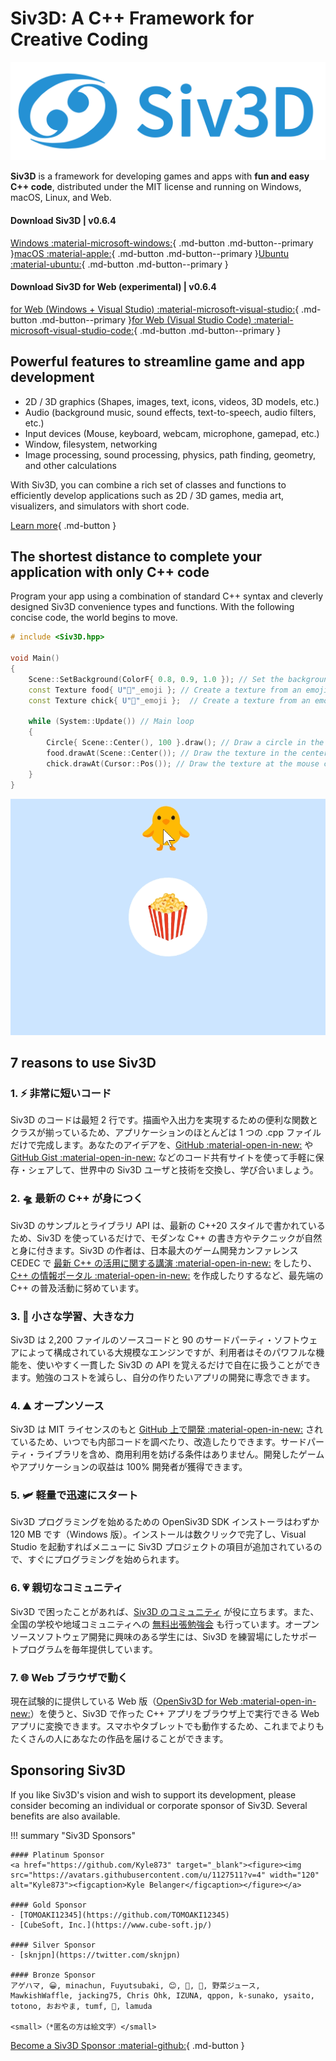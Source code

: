 # Siv3D: A C++ Framework for Creative Coding
<div class="noshadow-76"><img src="https://raw.githubusercontent.com/Siv3D/siv3d.site.resource/main/v6/logo/logo.png"></div>

**Siv3D** is a framework for developing games and apps with **fun and easy C++ code**, distributed under the MIT license and running on Windows, macOS, Linux, and Web.

#### Download Siv3D | v0.6.4

[Windows :material-microsoft-windows:](download/windows){ .md-button .md-button--primary }[macOS :material-apple:](download/macos){ .md-button .md-button--primary }[Ubuntu :material-ubuntu:](download/ubuntu){ .md-button .md-button--primary }

#### Download Siv3D for Web (experimental) | v0.6.4

[for Web (Windows + Visual Studio) :material-microsoft-visual-studio:](download/web-vs){ .md-button .md-button--primary }[for Web (Visual Studio Code) :material-microsoft-visual-studio-code:](download/web-vscode){ .md-button .md-button--primary }

## Powerful features to streamline game and app development

- 2D / 3D graphics (Shapes, images, text, icons, videos, 3D models, etc.)
- Audio (background music, sound effects, text-to-speech, audio filters, etc.)
- Input devices (Mouse, keyboard, webcam, microphone, gamepad, etc.)
- Window, filesystem, networking
- Image processing, sound processing, physics, path finding, geometry, and other calculations

With Siv3D, you can combine a rich set of classes and functions to efficiently develop applications such as 2D / 3D games, media art, visualizers, and simulators with short code.

[Learn more](./features/){ .md-button }


## The shortest distance to complete your application with only C++ code
Program your app using a combination of standard C++ syntax and cleverly designed Siv3D convenience types and functions. With the following concise code, the world begins to move.

```cpp
# include <Siv3D.hpp>

void Main()
{
	Scene::SetBackground(ColorF{ 0.8, 0.9, 1.0 }); // Set the background color
	const Texture food{ U"🍿"_emoji }; // Create a texture from an emoji
	const Texture chick{ U"🐥"_emoji };	// Create a texture from an emoji

	while (System::Update()) // Main loop
	{
		Circle{ Scene::Center(), 100 }.draw(); // Draw a circle in the center of the scene
		food.drawAt(Scene::Center()); // Draw the texture in the center of the scene
		chick.drawAt(Cursor::Pos()); // Draw the texture at the mouse cursor position
	}
}
```

<div class="full"><img src="https://raw.githubusercontent.com/Siv3D/siv3d.site.resource/main/v6/demo/chick.gif"></div>


## 7 reasons to use Siv3D

###  1. ⚡ 非常に短いコード
Siv3D のコードは最短 2 行です。描画や入出力を実現するための便利な関数とクラスが揃っているため、アプリケーションのほとんどは 1 つの .cpp ファイルだけで完成します。あなたのアイデアを、[GitHub :material-open-in-new:](https://github.com/) や [GitHub Gist :material-open-in-new:](https://gist.github.com/) などのコード共有サイトを使って手軽に保存・シェアして、世界中の Siv3D ユーザと技術を交換し、学び合いましょう。

### 2. 🛸 最新の C++ が身につく
Siv3D のサンプルとライブラリ API は、最新の C++20 スタイルで書かれているため、Siv3D を使っているだけで、モダンな C++ の書き方やテクニックが自然と身に付きます。Siv3D の作者は、日本最大のゲーム開発カンファレンス CEDEC で [最新 C++ の活用に関する講演 :material-open-in-new:](https://speakerdeck.com/cpp/cedec2020) をしたり、[C++ の情報ポータル :material-open-in-new:](https://cppmap.github.io/) を作成したりするなど、最先端の C++ の普及活動に努めています。

### 3. 🏬 小さな学習、大きな力
Siv3D は 2,200 ファイルのソースコードと 90 のサードパーティ・ソフトウェアによって構成されている大規模なエンジンですが、利用者はそのパワフルな機能を、使いやすく一貫した Siv3D の API を覚えるだけで自在に扱うことができます。勉強のコストを減らし、自分の作りたいアプリの開発に専念できます。

### 4. ⛰️ オープンソース
Siv3D は MIT ライセンスのもと [GitHub 上で開発 :material-open-in-new:](https://github.com/Siv3D/OpenSiv3D) されているため、いつでも内部コードを調べたり、改造したりできます。サードパーティ・ライブラリを含め、商用利用を妨げる条件はありません。開発したゲームやアプリケーションの収益は 100% 開発者が獲得できます。

### 5. 🛩️ 軽量で迅速にスタート
Siv3D プログラミングを始めるための OpenSiv3D SDK インストーラはわずか 120 MB です（Windows 版）。インストールは数クリックで完了し、Visual Studio を起動すればメニューに Siv3D プロジェクトの項目が追加されているので、すぐにプログラミングを始められます。

### 6. 💗 親切なコミュニティ
Siv3D で困ったことがあれば、[Siv3D のコミュニティ](community/community/) が役に立ちます。また、全国の学校や地域コミュニティへの [無料出張勉強会](community/study-meeting/) も行っています。オープンソースソフトウェア開発に興味のある学生には、Siv3D を練習場にしたサポートプログラムを毎年提供しています。

### 7. 🌐 Web ブラウザで動く
現在試験的に提供している Web 版（[OpenSiv3D for Web :material-open-in-new:](https://siv3d.kamenokosoft.com/ja/index)）を使うと、Siv3D で作った C++ アプリをブラウザ上で実行できる Web アプリに変換できます。スマホやタブレットでも動作するため、これまでよりもたくさんの人にあなたの作品を届けることができます。


## Sponsoring Siv3D
If you like Siv3D's vision and wish to support its development, please consider becoming an individual or corporate sponsor of Siv3D. Several benefits are also available.

!!! summary "Siv3D Sponsors"

	#### Platinum Sponsor 
	<a href="https://github.com/Kyle873" target="_blank"><figure><img src="https://avatars.githubusercontent.com/u/1127511?v=4" width="120" alt="Kyle873"><figcaption>Kyle Belanger</figcaption></figure></a>

	#### Gold Sponsor 
	- [TOMOAKI12345](https://github.com/TOMOAKI12345)
	- [CubeSoft, Inc.](https://www.cube-soft.jp/)

	#### Silver Sponsor
	- [sknjpn](https://twitter.com/sknjpn)

	#### Bronze Sponsor
	アゲハマ, 😀, minachun, Fuyutsubaki, 😊, 🐝, 🐠, 野菜ジュース, MawkishWaffle, jacking75, Chris Ohk, IZUNA, qppon, k-sunako, ysaito, totono, おおやま, tumf, 🍵, lamuda

	<small>（*匿名の方は絵文字）</small>

[Become a Siv3D Sponsor :material-github:](https://github.com/sponsors/Reputeless){ .md-button }
